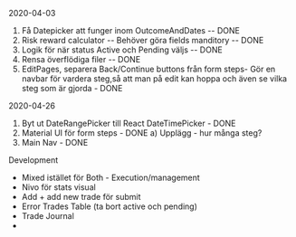 2020-04-03
  1. Få Datepicker att funger inom OutcomeAndDates -- DONE
  2. Risk reward calculator -- Behöver göra fields manditory -- DONE
  3. Logik för när status Active och Pending väljs -- DONE
  4. Rensa överflödiga filer -- DONE
  5. EditPages, separera Back/Continue buttons från form steps- 
      Gör en navbar för vardera steg,så att man på edit kan 
      hoppa och även se vilka steg som är gjorda - DONE

2020-04-26
1. Byt ut DateRangePicker till React DateTimePicker - DONE
2. Material UI för form steps - DONE
 a) Upplägg - hur många steg? 
3. Main Nav - DONE


Development
- Mixed istället för Both - Execution/management
- Nivo för stats visual
- Add + add new trade för submit
- Error Trades Table (ta bort active och pending)
- Trade Journal
- 
  